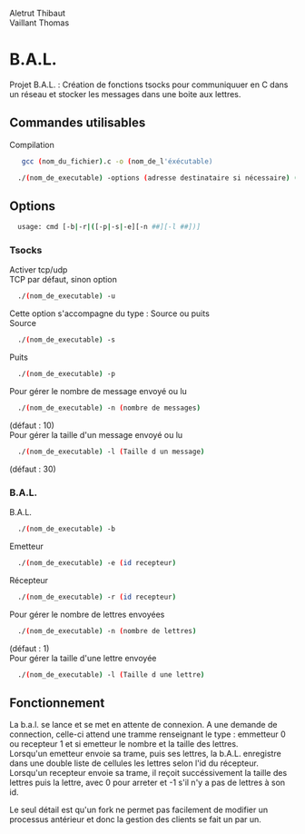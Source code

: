 Aletrut Thibaut  
Vaillant Thomas  
# B.A.L.
Projet B.A.L. : Création de fonctions tsocks pour communiquuer en C dans un réseau et stocker les messages dans une boite aux lettres.
## Commandes utilisables
Compilation
```bash
   gcc (nom_du_fichier).c -o (nom_de_l'éxécutable)
```
  
```bash
  ./(nom_de_executable) -options (adresse destinataire si nécessaire) (numéro de port)
```
## Options
```bash
  usage: cmd [-b|-r|([-p|-s|-e][-n ##][-l ##])]
```

### Tsocks
Activer tcp/udp  
TCP par défaut, sinon option  
```bash
  ./(nom_de_executable) -u
```  
Cette option s'accompagne du type : Source ou puits  
Source
```bash
  ./(nom_de_executable) -s
```
Puits
```bash
  ./(nom_de_executable) -p
```
Pour gérer le nombre de message envoyé ou lu  
```bash
  ./(nom_de_executable) -n (nombre de messages)
```
(défaut : 10)    
Pour gérer la taille d'un message envoyé ou lu  
```bash
  ./(nom_de_executable) -l (Taille d un message)
```
(défaut : 30)  
### B.A.L.
B.A.L.
```bash
  ./(nom_de_executable) -b
```
Emetteur
```bash
  ./(nom_de_executable) -e (id recepteur)
```
Récepteur
```bash
  ./(nom_de_executable) -r (id recepteur)
```
Pour gérer le nombre de lettres envoyées  
```bash
  ./(nom_de_executable) -n (nombre de lettres)
```
(défaut : 1)    
Pour gérer la taille d'une lettre envoyée 
```bash
  ./(nom_de_executable) -l (Taille d une lettre)
```
## Fonctionnement
La b.a.l. se lance et se met en attente de connexion. A une demande de connection, celle-ci attend une tramme renseignant le type : emmetteur 0 ou recepteur 1 et si emetteur le nombre et la taille des lettres.  
Lorsqu'un emetteur envoie sa trame, puis ses lettres, la b.A.L. enregistre dans une double liste de cellules les lettres selon l'id du récepteur.  
Lorsqu'un recepteur envoie sa trame, il reçoit succéssivement la taille des lettres puis la lettre, avec 0 pour arreter et -1 s'il n'y a pas de lettres à son id.

Le seul détail est qu'un fork ne permet pas facilement de modifier un processus antérieur et donc la gestion des clients se fait un par un.  
